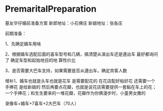# PremaritalPreparation
基友华仔婚前准备方案
新郎地址：小石佛庄
新娘地址：张各庄

前期准备：

1、先确定婚车用啥

2、根据婚车选配后面的喜车型号和几辆，搞清楚从滦出车还是遵出车 最好都询问了 确定车型和起始地目的地 算性价比

3、是否需要大巴车支持，如果需要是否从遵出车，确定宾客人数

增补1、婚车也就是头车也就是花车 是需要配花的 在花店配好粘好花 还需要一个手捧花 是给新娘的 然后再要点花瓣，也就是说花店需要提供一套黏在车上的花；一个手捧花；和生生要来的一堆花瓣，花瓣作为你俩漫步时，小童男女撒的


录像车+婚车+7喜车+2大巴车（70人）
